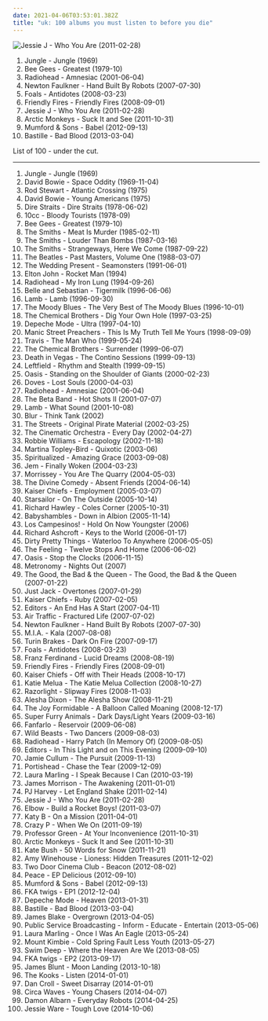 ```yaml
---
date: 2021-04-06T03:53:01.382Z
title: "uk: 100 albums you must listen to before you die"
---
```

![Jessie J - Who You Are (2011-02-28)](http://coverartarchive.org/release/cae1712f-0423-4398-bc8a-f458bf7a45c2/14000252347-500.jpg "Jessie J - Who You Are (2011-02-28)")
<ol class="albums">
<li data-cover="http://coverartarchive.org/release/8d7018ec-2064-49e4-9dbe-2982f753ec20/9129871365-500.jpg" data-tags="soul, uk" role="button">Jungle - Jungle (1969)</li>
<li data-cover="http://coverartarchive.org/release/b74306eb-15ac-4d9c-9780-a86ad6a87a10/21650782271-500.jpg" data-tags="soundtrack, pop, 70s, uk, easy listening, bee gees, 00s, disco pop" role="button">Bee Gees - Greatest (1979-10)</li>
<li data-cover="http://coverartarchive.org/release/d3f9b159-8eeb-4820-a258-19cc1ebfc770/7629533443-500.jpg" data-tags="alternative, electronic, experimental" role="button">Radiohead - Amnesiac (2001-06-04)</li>
<li data-cover="http://coverartarchive.org/release/eb09be91-a6c4-44f0-80a9-196c6a3372d8/21084805447-500.jpg" data-tags="british, uk, somgwriters" role="button">Newton Faulkner - Hand Built By Robots (2007-07-30)</li>
<li data-cover="https://img.discogs.com/OGe9EBxPmnL-KHbU69mabGqX1SY=/fit-in/600x591/filters:strip_icc():format(jpeg):mode_rgb():quality(90)/discogs-images/R-1296744-1270584765.jpeg.jpg" data-tags="math rock, indie" role="button">Foals - Antidotes (2008-03-23)</li>
<li data-cover="https://via.placeholder.com/450" data-tags="indie" role="button">Friendly Fires - Friendly Fires (2008-09-01)</li>
<li data-cover="http://coverartarchive.org/release/cae1712f-0423-4398-bc8a-f458bf7a45c2/14000252347-500.jpg" data-tags="pop" role="button">Jessie J - Who You Are (2011-02-28)</li>
<li data-cover="https://img.discogs.com/SwwptWILNhuh0Zyv4jaNDCyq3Oc=/fit-in/600x468/filters:strip_icc():format(jpeg):mode_rgb():quality(90)/discogs-images/R-3178948-1319300120.jpeg.jpg" data-tags="indie rock, rock, indie" role="button">Arctic Monkeys - Suck It and See (2011-10-31)</li>
<li data-cover="http://coverartarchive.org/release/5e41ce0d-ce16-4a00-83bb-8e0e41d67cbb/2484391424-500.jpg" data-tags="folk, indie, british" role="button">Mumford & Sons - Babel (2012-09-13)</li>
<li data-cover="http://coverartarchive.org/release/99d80ba7-516e-4058-8c01-ab04e4ccca4b/11232970334-500.jpg" data-tags="british, rock, indietronica" role="button">Bastille - Bad Blood (2013-03-04)</li>
</ol>
List of 100 - under the cut.
<!-- more -->

_________________

<ol class="albums">
<li data-cover="http://coverartarchive.org/release/8d7018ec-2064-49e4-9dbe-2982f753ec20/9129871365-500.jpg" data-tags="soul, uk" role="button">
Jungle - Jungle (1969)
</li>
<li data-cover="https://img.discogs.com/V_STfB_m_scgM-72C1Ra0r3UL4I=/fit-in/600x594/filters:strip_icc():format(jpeg):mode_rgb():quality(90)/discogs-images/R-465476-1435594411-1443.jpeg.jpg" data-tags="rock, 60s, glam rock" role="button">
David Bowie - Space Oddity (1969-11-04)
</li>
<li data-cover="http://coverartarchive.org/release/17e2b2bf-2ccc-4592-9b32-d4fdf7d9423a/7297450107-500.jpg" data-tags="classic rock, rock, soft rock" role="button">
Rod Stewart - Atlantic Crossing (1975)
</li>
<li data-cover="http://coverartarchive.org/release/361fc46d-c888-445b-94af-bd0ff8a2e109/4732234980-500.jpg" data-tags="70s, rock" role="button">
David Bowie - Young Americans (1975)
</li>
<li data-cover="https://via.placeholder.com/450" data-tags="dire straits, classic rock, rock" role="button">
Dire Straits - Dire Straits (1978-06-02)
</li>
<li data-cover="https://via.placeholder.com/450" data-tags="classic rock, uk, pop rock, england, art rock, manchester, reggae rock, mercury records, north west, property, good times records 98" role="button">
10cc - Bloody Tourists (1978-09)
</li>
<li data-cover="http://coverartarchive.org/release/b74306eb-15ac-4d9c-9780-a86ad6a87a10/21650782271-500.jpg" data-tags="soundtrack, pop, 70s, uk, easy listening, bee gees, 00s, disco pop" role="button">
Bee Gees - Greatest (1979-10)
</li>
<li data-cover="http://coverartarchive.org/release/553849ea-0c72-3239-af7a-f59a8e048f0b/2589359162-500.jpg" data-tags="80s" role="button">
The Smiths - Meat Is Murder (1985-02-11)
</li>
<li data-cover="http://coverartarchive.org/release/c0da7fda-06a8-452c-b25b-9aa320f7409d/4734396063-500.jpg" data-tags="80s" role="button">
The Smiths - Louder Than Bombs (1987-03-16)
</li>
<li data-cover="http://coverartarchive.org/release/832c3cd6-effa-3e5f-a6e1-273cfd2d9c27/21363854627-500.jpg" data-tags="80s" role="button">
The Smiths - Strangeways, Here We Come (1987-09-22)
</li>
<li data-cover="http://coverartarchive.org/release/9df42f72-ae56-4f5b-8f35-53aa3e8665b6/7036450645-500.jpg" data-tags="classic rock, rock, 60s, 80s, uk, compilation, rock pop, english group" role="button">
The Beatles - Past Masters, Volume One (1988-03-07)
</li>
<li data-cover="https://img.discogs.com/QCYd0wbBuBXY6Pa0PO9RI94p0oo=/fit-in/600x599/filters:strip_icc():format(jpeg):mode_rgb():quality(90)/discogs-images/R-679682-1146862594.jpeg.jpg" data-tags="indie rock" role="button">
The Wedding Present - Seamonsters (1991-06-01)
</li>
<li data-cover="http://coverartarchive.org/release/f9c5c09d-4c24-47de-bf43-c6ea218de29a/1637331973-500.jpg" data-tags="rock pop" role="button">
Elton John - Rocket Man (1994)
</li>
<li data-cover="http://coverartarchive.org/release/13c58395-5df0-4db3-8513-5c2d87bfbd7c/10359692033-500.jpg" data-tags="alternative rock, rock, radiohead" role="button">
Radiohead - My Iron Lung (1994-09-26)
</li>
<li data-cover="http://coverartarchive.org/release/dbd2e4d7-ad8f-3b53-9184-9c1554fb3b09/18848392355-500.jpg" data-tags="indie, indie pop" role="button">
Belle and Sebastian - Tigermilk (1996-06-06)
</li>
<li data-cover="http://coverartarchive.org/release/4172b52f-6e74-4182-a101-7eac30f3bf55/2542250052-500.jpg" data-tags="trip-hop" role="button">
Lamb - Lamb (1996-09-30)
</li>
<li data-cover="https://img.discogs.com/8EMQHLE5h6CzSausqSsp7PjbqCc=/fit-in/600x457/filters:strip_icc():format(jpeg):mode_rgb():quality(90)/discogs-images/R-9475836-1513592451-2145.jpeg.jpg" data-tags="progressive rock, uk, symphonic rock, 90s, compilation, laptop, english group, t m blues" role="button">
The Moody Blues - The Very Best of The Moody Blues (1996-10-01)
</li>
<li data-cover="http://coverartarchive.org/release/79f2fb40-1e55-4a56-b749-89a9c73d8cb6/19177871704-500.jpg" data-tags="electronic, big beat" role="button">
The Chemical Brothers - Dig Your Own Hole (1997-03-25)
</li>
<li data-cover="http://coverartarchive.org/release/127b9b29-4252-463b-9d9a-30b888c19867/9417557840-500.jpg" data-tags="electronic, synthpop, 90s" role="button">
Depeche Mode - Ultra (1997-04-10)
</li>
<li data-cover="https://img.discogs.com/uIjAHLlHTOPWsyeSt8OeDiyNSp4=/fit-in/600x602/filters:strip_icc():format(jpeg):mode_rgb():quality(90)/discogs-images/R-1949110-1608819307-6647.jpeg.jpg" data-tags="alternative rock, britpop" role="button">
Manic Street Preachers - This Is My Truth Tell Me Yours (1998-09-09)
</li>
<li data-cover="http://coverartarchive.org/release/bcbc7ed8-6b81-31d3-85d5-7cca535210dd/17694457523-500.jpg" data-tags="britpop" role="button">
Travis - The Man Who (1999-05-24)
</li>
<li data-cover="https://img.discogs.com/a2Cjnvb9cHXVliuXfInRJTuW-5k=/fit-in/600x600/filters:strip_icc():format(jpeg):mode_rgb():quality(90)/discogs-images/R-1402484-1263684507.jpeg.jpg" data-tags="electronic, big beat" role="button">
The Chemical Brothers - Surrender (1999-06-07)
</li>
<li data-cover="https://img.discogs.com/U9LEG7nZ8JktYxlMgjZkfCNlWSM=/fit-in/600x591/filters:strip_icc():format(jpeg):mode_rgb():quality(90)/discogs-images/R-66347-1374100615-6026.jpeg.jpg" data-tags="electronic" role="button">
Death in Vegas - The Contino Sessions (1999-09-13)
</li>
<li data-cover="https://img.discogs.com/AL95j2ZUy29GDzrzPy4zjk5IuDA=/fit-in/600x599/filters:strip_icc():format(jpeg):mode_rgb():quality(90)/discogs-images/R-1482104-1243751254.jpeg.jpg" data-tags="electronic" role="button">
Leftfield - Rhythm and Stealth (1999-09-15)
</li>
<li data-cover="http://coverartarchive.org/release/a807034d-09ee-3d4c-9566-06d114c1fc6c/5710869185-500.jpg" data-tags="britpop, rock" role="button">
Oasis - Standing on the Shoulder of Giants (2000-02-23)
</li>
<li data-cover="http://coverartarchive.org/release/81776221-c3ae-4662-8f2f-7a239cbb24af/27974433834-500.jpg" data-tags="indie rock, britpop" role="button">
Doves - Lost Souls (2000-04-03)
</li>
<li data-cover="http://coverartarchive.org/release/d3f9b159-8eeb-4820-a258-19cc1ebfc770/7629533443-500.jpg" data-tags="alternative, electronic, experimental" role="button">
Radiohead - Amnesiac (2001-06-04)
</li>
<li data-cover="http://coverartarchive.org/release/606b6e98-c195-4752-9024-3fd568f1dc42/21267333260-500.jpg" data-tags="00s, leftfield" role="button">
The Beta Band - Hot Shots II (2001-07-07)
</li>
<li data-cover="http://coverartarchive.org/release/e0e5d44b-6995-320f-8fdc-8eaf0a0b90e4/8432483528-500.jpg" data-tags="trip-hop" role="button">
Lamb - What Sound (2001-10-08)
</li>
<li data-cover="https://img.discogs.com/JYweVK-MP3wZ3FKa9znVYZ8HtjU=/fit-in/600x597/filters:strip_icc():format(jpeg):mode_rgb():quality(90)/discogs-images/R-665319-1214141347.jpeg.jpg" data-tags="britpop" role="button">
Blur - Think Tank (2002)
</li>
<li data-cover="http://coverartarchive.org/release/61db93a5-4c70-3d20-97be-61cc2db67d7f/14791473573-500.jpg" data-tags="british, hip-hop" role="button">
The Streets - Original Pirate Material (2002-03-25)
</li>
<li data-cover="http://coverartarchive.org/release/bb4d834e-c21a-4288-bbee-d9b86c6c3f8b/3772697596-500.jpg" data-tags="downtempo, jazz" role="button">
The Cinematic Orchestra - Every Day (2002-04-27)
</li>
<li data-cover="http://coverartarchive.org/release/4af3d5df-674c-3d37-903c-b9ced24d5c3a/21168360245-500.jpg" data-tags="pop, robbie williams" role="button">
Robbie Williams - Escapology (2002-11-18)
</li>
<li data-cover="http://coverartarchive.org/release/aa4f112b-51b1-435d-9af1-17ec12921914/28543973353-500.jpg" data-tags="trip-hop, soul" role="button">
Martina Topley-Bird - Quixotic (2003-06)
</li>
<li data-cover="http://coverartarchive.org/release/68db5bae-192d-4f35-88fc-984d6a976ec7/1269152456-500.jpg" data-tags="alternative, experimental, uk, shoegaze, garage rock, gospel, 00s, 2000s, west midlands, sanctuary, rugby, midlands, fuzzy guitar goodness, where is my bong, warwickshire, drunk tank singalong tune, wintercase 07, spiritual radio" role="button">
Spiritualized - Amazing Grace (2003-09-08)
</li>
<li data-cover="http://coverartarchive.org/release/dfb9db5d-bb8c-4fcd-a256-96841b6d090a/7929248241-500.jpg" data-tags="pop, female vocalists" role="button">
Jem - Finally Woken (2004-03-23)
</li>
<li data-cover="http://coverartarchive.org/release/6206d126-6938-3efd-b0a0-63877cd0a237/25696770339-500.jpg" data-tags="alternative, morrissey" role="button">
Morrissey - You Are The Quarry (2004-05-03)
</li>
<li data-cover="http://coverartarchive.org/release/ac140944-91f4-4035-bc46-187769f78e27/12401523730-500.jpg" data-tags="alternative, chamber pop, baroque pop" role="button">
The Divine Comedy - Absent Friends (2004-06-14)
</li>
<li data-cover="https://img.discogs.com/fx-3qtaLGu4XcxypfYKwWSLP_i0=/fit-in/549x466/filters:strip_icc():format(jpeg):mode_rgb():quality(90)/discogs-images/R-3501014-1389844857-4827.jpeg.jpg" data-tags="indie rock, indie" role="button">
Kaiser Chiefs - Employment (2005-03-07)
</li>
<li data-cover="https://via.placeholder.com/450" data-tags="rock, britpop" role="button">
Starsailor - On The Outside (2005-10-14)
</li>
<li data-cover="https://img.discogs.com/mUAnfF6IFV0yK3Ft4S041WCce3w=/fit-in/469x468/filters:strip_icc():format(jpeg):mode_rgb():quality(90)/discogs-images/R-574393-1201446700.jpeg.jpg" data-tags="singer-songwriter, 00s" role="button">
Richard Hawley - Coles Corner (2005-10-31)
</li>
<li data-cover="http://coverartarchive.org/release/73c90aa6-3a82-3429-829a-7e319862232e/10436369674-500.jpg" data-tags="indie, british" role="button">
Babyshambles - Down in Albion (2005-11-14)
</li>
<li data-cover="https://img.discogs.com/G-oHaQjNnVbD2nebcugTVhxDyAc=/fit-in/600x599/filters:strip_icc():format(jpeg):mode_rgb():quality(90)/discogs-images/R-5810091-1603203626-8338.jpeg.jpg" data-tags="british, indie pop, uk, britannique, 2008 albums, albums 2008, jaarlijstje 2008" role="button">
Los Campesinos! - Hold On Now Youngster (2006)
</li>
<li data-cover="https://img.discogs.com/_mODtAT-vX_TBwDtmuLskoIhogo=/fit-in/600x581/filters:strip_icc():format(jpeg):mode_rgb():quality(90)/discogs-images/R-827837-1484077186-5877.jpeg.jpg" data-tags="britpop, rock" role="button">
Richard Ashcroft - Keys to the World (2006-01-17)
</li>
<li data-cover="http://coverartarchive.org/release/7e81cca2-fb08-4155-9bac-9d998b2ac952/27084035714-500.jpg" data-tags="indie rock, rock, british, indie" role="button">
Dirty Pretty Things - Waterloo To Anywhere (2006-05-05)
</li>
<li data-cover="https://img.discogs.com/MF5OAxYidkbpBbnMfpmbS4Mpdtk=/fit-in/600x913/filters:strip_icc():format(jpeg):mode_rgb():quality(90)/discogs-images/R-9036903-1510133812-1025.jpeg.jpg" data-tags="british, soft rock, pop, indie, rock" role="button">
The Feeling - Twelve Stops And Home (2006-06-02)
</li>
<li data-cover="http://coverartarchive.org/release/d4cba698-1145-443b-9c5e-83217f0607b6/5375956926-500.jpg" data-tags="rock" role="button">
Oasis - Stop the Clocks (2006-11-15)
</li>
<li data-cover="http://coverartarchive.org/release/05fe737d-09f8-4dd1-8e9f-2f45329a801a/2094785277-500.jpg" data-tags="electronic" role="button">
Metronomy - Nights Out (2007)
</li>
<li data-cover="https://img.discogs.com/T7_pLWM6rGnFtXYFAbqToMmrRe4=/fit-in/600x585/filters:strip_icc():format(jpeg):mode_rgb():quality(90)/discogs-images/R-887153-1203597059.jpeg.jpg" data-tags="alternative, indie, rock, britpop, 00s" role="button">
The Good, the Bad & the Queen - The Good, the Bad & the Queen (2007-01-22)
</li>
<li data-cover="https://via.placeholder.com/450" data-tags="electronic, urban" role="button">
Just Jack - Overtones (2007-01-29)
</li>
<li data-cover="http://coverartarchive.org/release/6b8e0aa5-9fe5-4ee1-8843-787c8276c4f3/24224032037-500.jpg" data-tags="rock" role="button">
Kaiser Chiefs - Ruby (2007-02-05)
</li>
<li data-cover="https://img.discogs.com/nmM1U3DYX_Qh985bIxtRQL9zvuk=/fit-in/600x600/filters:strip_icc():format(jpeg):mode_rgb():quality(90)/discogs-images/R-1002272-1460092546-5073.jpeg.jpg" data-tags="indie rock, indie" role="button">
Editors - An End Has A Start (2007-04-11)
</li>
<li data-cover="http://coverartarchive.org/release/1d69d2d6-9957-4da5-9e2f-d04b8b1c9a30/20543455487-500.jpg" data-tags="indie rock" role="button">
Air Traffic - Fractured Life (2007-07-02)
</li>
<li data-cover="http://coverartarchive.org/release/eb09be91-a6c4-44f0-80a9-196c6a3372d8/21084805447-500.jpg" data-tags="british, uk, somgwriters" role="button">
Newton Faulkner - Hand Built By Robots (2007-07-30)
</li>
<li data-cover="https://via.placeholder.com/450" data-tags="electronic" role="button">
M.I.A. - Kala (2007-08-08)
</li>
<li data-cover="https://img.discogs.com/FTTHg_Y2yuJm1djbSgGyuWeRLK0=/fit-in/453x453/filters:strip_icc():format(jpeg):mode_rgb():quality(90)/discogs-images/R-1915053-1252171973.jpeg.jpg" data-tags="rock, alternative, uk, acoustic, atmospheric, turin brakes, folk rock, my2008, fiftyplain" role="button">
Turin Brakes - Dark On Fire (2007-09-17)
</li>
<li data-cover="https://img.discogs.com/OGe9EBxPmnL-KHbU69mabGqX1SY=/fit-in/600x591/filters:strip_icc():format(jpeg):mode_rgb():quality(90)/discogs-images/R-1296744-1270584765.jpeg.jpg" data-tags="math rock, indie" role="button">
Foals - Antidotes (2008-03-23)
</li>
<li data-cover="https://via.placeholder.com/450" data-tags="uk, pop-rock, tom1, coolwench" role="button">
Franz Ferdinand - Lucid Dreams (2008-08-19)
</li>
<li data-cover="https://via.placeholder.com/450" data-tags="indie" role="button">
Friendly Fires - Friendly Fires (2008-09-01)
</li>
<li data-cover="https://img.discogs.com/dOJ1AHm2GhNiNfXVb-R0Hv_kODY=/fit-in/600x594/filters:strip_icc():format(jpeg):mode_rgb():quality(90)/discogs-images/R-1710478-1270906698.jpeg.jpg" data-tags="indie, britpop, rock" role="button">
Kaiser Chiefs - Off with Their Heads (2008-10-17)
</li>
<li data-cover="http://coverartarchive.org/release/5660fc5b-afca-4a23-9693-2ae2c90d9782/7003010587-500.jpg" data-tags="pop" role="button">
Katie Melua - The Katie Melua Collection (2008-10-27)
</li>
<li data-cover="http://coverartarchive.org/release/80529b35-4d5b-4b6a-a101-124737b8d96c/15828000640-500.jpg" data-tags="indie, rock, alternative, 00s indie, indie rock, 00s" role="button">
Razorlight - Slipway Fires (2008-11-03)
</li>
<li data-cover="http://coverartarchive.org/release/fb2653a0-09ae-4fed-9684-545ef2941cc1/7693611149-500.jpg" data-tags="pop, british, uk, female vocalist, 00s, english, nice album art, cds i know i love" role="button">
Alesha Dixon - The Alesha Show (2008-11-21)
</li>
<li data-cover="http://coverartarchive.org/release/c3fd2cf8-068a-4990-ab98-20bf30a3ef6d/23270034564-500.jpg" data-tags="indie, british, indie rock" role="button">
The Joy Formidable - A Balloon Called Moaning (2008-12-17)
</li>
<li data-cover="https://img.discogs.com/cdME9ogwCFjzneZRa6xwKUCJ13s=/fit-in/600x525/filters:strip_icc():format(jpeg):mode_rgb():quality(90)/discogs-images/R-3843600-1346600405-8970.jpeg.jpg" data-tags="british, uk, experimental rock, britannique" role="button">
Super Furry Animals - Dark Days/Light Years (2009-03-16)
</li>
<li data-cover="http://coverartarchive.org/release/6f48b7db-b2a9-4122-a631-4b49321c9af0/10270263185-500.jpg" data-tags="indie" role="button">
Fanfarlo - Reservoir (2009-06-08)
</li>
<li data-cover="http://coverartarchive.org/release/6cde7482-d217-48af-b46b-3161cfd089b4/16043440516-500.jpg" data-tags="indie rock" role="button">
Wild Beasts - Two Dancers (2009-08-03)
</li>
<li data-cover="https://img.discogs.com/xztDY2vVnT5UAi-rcmqXh7gZpAQ=/fit-in/600x528/filters:strip_icc():format(jpeg):mode_rgb():quality(90)/discogs-images/R-1906637-1354623808-6956.jpeg.jpg" data-tags="british, alternative rock, uk, very british, memorial, britannique, self-released, not on my computer anymore" role="button">
Radiohead - Harry Patch (In Memory Of) (2009-08-05)
</li>
<li data-cover="https://img.discogs.com/ZrzWeONUtVrJz4UzL1bO3auIr7U=/fit-in/600x589/filters:strip_icc():format(jpeg):mode_rgb():quality(90)/discogs-images/R-2084980-1423077313-1815.jpeg.jpg" data-tags="synthpop, electronic, post-punk, alternative, post-punk revival" role="button">
Editors - In This Light and on This Evening (2009-09-10)
</li>
<li data-cover="http://coverartarchive.org/release/d69e9013-4413-4051-92c8-1741b4534259/8127539569-500.jpg" data-tags="jazz" role="button">
Jamie Cullum - The Pursuit (2009-11-13)
</li>
<li data-cover="http://coverartarchive.org/release/d45da67a-e3c5-3c6d-985e-03d421cfd624/17589986362-500.jpg" data-tags="british, uk" role="button">
Portishead - Chase the Tear (2009-12-09)
</li>
<li data-cover="https://img.discogs.com/AuQbDbqh0wsAU44L70pOYbHgbh4=/fit-in/600x617/filters:strip_icc():format(jpeg):mode_rgb():quality(90)/discogs-images/R-7866744-1450529565-9975.jpeg.jpg" data-tags="folk" role="button">
Laura Marling - I Speak Because I Can (2010-03-19)
</li>
<li data-cover="http://coverartarchive.org/release/2992f808-a51a-4a85-82a9-2a90ff78249a/1818593672-500.jpg" data-tags="british" role="button">
James Morrison - The Awakening (2011-01-01)
</li>
<li data-cover="https://img.discogs.com/tHBCQfIg9Ryllp1qJJzjB6GZNJw=/fit-in/600x592/filters:strip_icc():format(jpeg):mode_rgb():quality(90)/discogs-images/R-10072260-1491127058-4121.jpeg.jpg" data-tags="alternative, political" role="button">
PJ Harvey - Let England Shake (2011-02-14)
</li>
<li data-cover="http://coverartarchive.org/release/cae1712f-0423-4398-bc8a-f458bf7a45c2/14000252347-500.jpg" data-tags="pop" role="button">
Jessie J - Who You Are (2011-02-28)
</li>
<li data-cover="http://coverartarchive.org/release/f9783845-357b-4b2c-9ac2-4c2bb7d9980f/9278419426-500.jpg" data-tags="british" role="button">
Elbow - Build a Rocket Boys! (2011-03-07)
</li>
<li data-cover="http://coverartarchive.org/release/51d5b8ae-a65b-4e0f-b324-a3cb263ba705/1425942008-500.jpg" data-tags="electronic, dubstep" role="button">
Katy B - On a Mission (2011-04-01)
</li>
<li data-cover="https://img.discogs.com/_my-Nm99tDlCvFGBTKyhGAR_yHo=/fit-in/500x500/filters:strip_icc():format(jpeg):mode_rgb():quality(90)/discogs-images/R-10471813-1498130631-5231.jpeg.jpg" data-tags="disco, chillout, soul, uk, dance, motown, funk, house, indietronica, 90s, funky, groovy, soulful house, beach house, lp, chic, hh" role="button">
Crazy P - When We On (2011-09-19)
</li>
<li data-cover="https://img.discogs.com/yqF2UyXS_V-n_6IIZDSEwPMfSkA=/fit-in/600x586/filters:strip_icc():format(jpeg):mode_rgb():quality(90)/discogs-images/R-3379958-1558871673-1919.jpeg.jpg" data-tags="hip hop, rap, 10s, 2011 albums" role="button">
Professor Green - At Your Inconvenience (2011-10-31)
</li>
<li data-cover="https://img.discogs.com/SwwptWILNhuh0Zyv4jaNDCyq3Oc=/fit-in/600x468/filters:strip_icc():format(jpeg):mode_rgb():quality(90)/discogs-images/R-3178948-1319300120.jpeg.jpg" data-tags="indie rock, rock, indie" role="button">
Arctic Monkeys - Suck It and See (2011-10-31)
</li>
<li data-cover="http://coverartarchive.org/release/4518b2c0-0091-4780-b31e-6dfc7e1d9cd5/21132684376-500.jpg" data-tags="alternative, art pop, winter" role="button">
Kate Bush - 50 Words for Snow (2011-11-21)
</li>
<li data-cover="http://coverartarchive.org/release/157f27fb-7f7f-4ea9-9674-fd84ed9db612/5113102481-500.jpg" data-tags="soul" role="button">
Amy Winehouse - Lioness: Hidden Treasures (2011-12-02)
</li>
<li data-cover="http://coverartarchive.org/release/e9abd378-bb2c-4c66-af8a-ffef8e9d0a59/1924752901-500.jpg" data-tags="indie, indie rock" role="button">
Two Door Cinema Club - Beacon (2012-08-02)
</li>
<li data-cover="https://img.discogs.com/8cnaKgO4PM0kmg3MlmOGL168800=/fit-in/600x591/filters:strip_icc():format(jpeg):mode_rgb():quality(90)/discogs-images/R-10665156-1501981114-3012.jpeg.jpg" data-tags="uk, columbia records" role="button">
Peace - EP Delicious (2012-09-10)
</li>
<li data-cover="http://coverartarchive.org/release/5e41ce0d-ce16-4a00-83bb-8e0e41d67cbb/2484391424-500.jpg" data-tags="folk, indie, british" role="button">
Mumford & Sons - Babel (2012-09-13)
</li>
<li data-cover="https://img.discogs.com/b1v4BAUy18Khnvd-P_C17krvQX0=/fit-in/600x600/filters:strip_icc():format(jpeg):mode_rgb():quality(90)/discogs-images/R-9780833-1487975534-7197.jpeg.jpg" data-tags="electronic, trip-hop, experimental, dream pop, alternative rnb" role="button">
FKA twigs - EP1 (2012-12-04)
</li>
<li data-cover="https://img.discogs.com/cQoovfK_D3KJkLdj0TUKQzhspPI=/fit-in/405x405/filters:strip_icc():format(jpeg):mode_rgb():quality(90)/discogs-images/R-4640643-1371215721-2104.jpeg.jpg" data-tags="electronic, rock, uk, synthpop, male vocalists, electro-rock, 2010s, mute records, 2013 releases" role="button">
Depeche Mode - Heaven (2013-01-31)
</li>
<li data-cover="http://coverartarchive.org/release/99d80ba7-516e-4058-8c01-ab04e4ccca4b/11232970334-500.jpg" data-tags="british, rock, indietronica" role="button">
Bastille - Bad Blood (2013-03-04)
</li>
<li data-cover="https://img.discogs.com/Fc3zWW02lcBDhoIb7F0GNqH6Cpk=/fit-in/600x599/filters:strip_icc():format(jpeg):mode_rgb():quality(90)/discogs-images/R-4468927-1462915153-5331.jpeg.jpg" data-tags="electronic, soul" role="button">
James Blake - Overgrown (2013-04-05)
</li>
<li data-cover="http://coverartarchive.org/release/c71f1cfe-9a7a-4177-9f63-9613a8d08890/6796660059-500.jpg" data-tags="electronica, indie, alternative, alternative rock, indie rock, post-rock, uk, 10s, electronic rock, 2013 releases, psb, merkliste, my gang 13, post-dance edu-rock" role="button">
Public Service Broadcasting - Inform - Educate - Entertain (2013-05-06)
</li>
<li data-cover="http://coverartarchive.org/release/bf301708-c09d-4005-b029-65840a08f37f/15696299805-500.jpg" data-tags="folk, contemporary folk, americana, indie folk, vinyl" role="button">
Laura Marling - Once I Was An Eagle (2013-05-24)
</li>
<li data-cover="http://coverartarchive.org/release/a4e031e1-42b0-4cd8-a909-b7089d04dd5a/4207663303-500.jpg" data-tags="electronica, dubstep, post-dubstep" role="button">
Mount Kimbie - Cold Spring Fault Less Youth (2013-05-27)
</li>
<li data-cover="http://coverartarchive.org/release/6a708edc-1239-4957-8061-4c61692ac646/5233341702-500.jpg" data-tags="indie, alternative rock, indie pop, indie rock, uk, friend recommended,  shoegaze" role="button">
Swim Deep - Where the Heaven Are We (2013-08-05)
</li>
<li data-cover="http://coverartarchive.org/release/d9e9ec1a-8f79-4b92-8e43-da6603a43e34/5253500057-500.jpg" data-tags="trip-hop, electronic" role="button">
FKA twigs - EP2 (2013-09-17)
</li>
<li data-cover="http://coverartarchive.org/release/eb21b18b-a4d0-4990-89ed-2727a0bef2d7/5572801637-500.jpg" data-tags="pop rock" role="button">
James Blunt - Moon Landing (2013-10-18)
</li>
<li data-cover="http://coverartarchive.org/release/7c6480be-d53a-4c46-bb7c-c5187ab99ff5/8207839327-500.jpg" data-tags="indie, british" role="button">
The Kooks - Listen (2014-01-01)
</li>
<li data-cover="http://coverartarchive.org/release/36b65834-9455-498f-bce1-4b037b4a65e3/7464470016-500.jpg" data-tags="electronic, indie, pop, uk, male vocalists, radio mirror park" role="button">
Dan Croll - Sweet Disarray (2014-01-01)
</li>
<li data-cover="http://coverartarchive.org/release/91a30f93-1f4d-4dc6-80c4-cfad68a74dee/9120379614-500.jpg" data-tags="indie rock" role="button">
Circa Waves - Young Chasers (2014-04-07)
</li>
<li data-cover="https://img.discogs.com/aH-EXZ6G_eOp-whSGmUGn4nuuzE=/fit-in/598x600/filters:strip_icc():format(jpeg):mode_rgb():quality(90)/discogs-images/R-5425859-1393250079-6492.jpeg.jpg" data-tags="electronic, folktronica" role="button">
Damon Albarn - Everyday Robots (2014-04-25)
</li>
<li data-cover="http://coverartarchive.org/release/e5aeab7d-7cbd-400b-9f4a-65a8f62ce4a1/8769096490-500.jpg" data-tags="soul, neo-soul" role="button">
Jessie Ware - Tough Love (2014-10-06)
</li>
</ol>